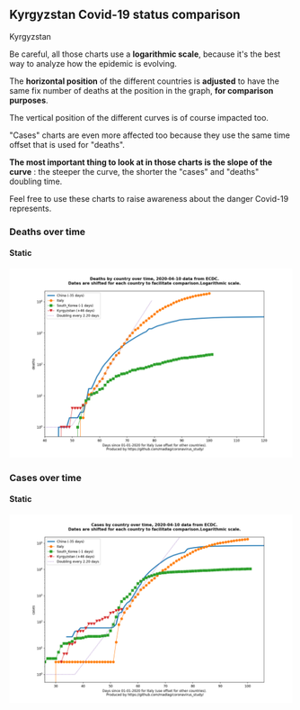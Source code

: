 ## Kyrgyzstan Covid-19 status comparison 

Kyrgyzstan



Be careful, all those charts use a **logarithmic scale**, because it's the best way to analyze how the epidemic is evolving.
 
The **horizontal position** of the different countries is **adjusted** to have the same fix number of deaths at the position in the graph, **for comparison purposes**.

The vertical position of the different curves is of course impacted too.

"Cases" charts are even more affected too because they use the same time offset that is used for "deaths".

**The most important thing to look at in those charts is the slope of the curve** : the steeper the curve, the shorter the "cases" and "deaths" doubling time.

Feel free to use these charts to raise awareness about the danger Covid-19 represents. 


 
### Deaths over time
 
#### Static
![Kyrgyzstan covid-19 deaths static chart](https://raw.githubusercontent.com/madlag/coronavirus_study/master/notebooks/graphs/2020-04-10/countries/Kyrgyzstan/2020-04-10_Kyrgyzstan_deaths.png "Kyrgyzstan covid-19 deaths static chart")   

 
### Cases over time
 
#### Static
![Kyrgyzstan covid-19 cases static chart](https://raw.githubusercontent.com/madlag/coronavirus_study/master/notebooks/graphs/2020-04-10/countries/Kyrgyzstan/2020-04-10_Kyrgyzstan_cases.png "Kyrgyzstan covid-19 cases static chart")   

